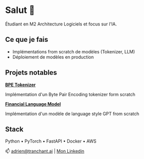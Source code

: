 # Salut 👋

Étudiant en M2 Architecture Logiciels et focus sur l'IA.

## Ce que je fais
- Implémentations from scratch de modèles (Tokenizer, LLM)
- Déploiement de modèles en production

## Projets notables
**[BPE Tokenizer](https://github.com/ad-tr/byte-pair-encoding-tokenizer.git)**

Implémentation d'un Byte Pair Encoding tokenizer form scratch


**[Financial Language Model](https://github.com/ad-tr/financial-language-model.git)**

Implémentation d'un modèle de language style GPT from scratch

## Stack
Python • PyTorch • FastAPI • Docker • AWS

📫 adrien@tranchant.ai | [Mon Linkedin](https://www.linkedin.com/in/adrien-tranchant-a42754235/)
